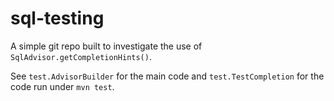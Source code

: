# sql-testing

A simple git repo built to investigate the use of `SqlAdvisor.getCompletionHints()`.

See `test.AdvisorBuilder` for the main code and `test.TestCompletion` for the code run under `mvn test`. 